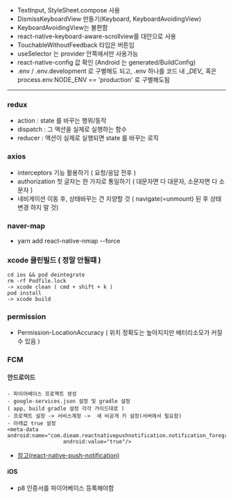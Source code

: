 - TextInput, StyleSheet.compose 사용
- DismissKeyboardView 만들기(Keyboard, KeyboardAvoidingView)
- KeyboardAvoidingView는 불편함
- react-native-keyboard-aware-scrollview를 대안으로 사용
- TouchableWithoutFeedback 타입은 버튼임
- useSelector 는 provider 안쪽에서만 사용가능
- react-native-config 값 확인 (Android 는 generated/BuildConfig)  
- .env / .env.development 로 구별해도 되고, .env 하나를 코드 내 \__DEV\__ 혹은  
  process.env.NODE_ENV == 'production' 로 구별해도됨
---
### redux
- action : state 를 바꾸는 행위/동작
- dispatch : 그 액션을 실제로 실행하는 함수
- reducer : 액션이 실제로 실행되면 state 를 바꾸는 로직

### axios
- interceptors 기능 활용하기 ( 요청/응답 전후 )
- authorization 첫 글자는 한 가지로 통일하기 ( 대문자면 다 대문자, 소문자면 다 소문자 )
- 네비게이션 이동 후, 상태바꾸는 건 지양할 것 ( navigate(=unmount) 된 후 상태 변경 하지 말 것)

### naver-map
- yarn add react-native-nmap --force


### xcode 클린빌드 ( 정말 안될떄 )
```
cd ios && pod deintegrate
rm -rf Podfile.lock
-> xcode clean ( cmd + shift + k )
pod install
-> xcode build
```

### permission
- Permission-LocationAccuracy
  ( 위치 정확도는 높아지지만 배터리소모가 커질 수 있음 )

### FCM
#### 안드로이드
```
- 파이어베이스 프로젝트 생성
- google-services.json 설정 및 gradle 설정
( app, build gradle 설정 각각 가이드대로 ) 
- 프로젝트 설정 -> 서비스계정 ->  새 비공개 키 설정(서버에서 필요함)
- 아래값 true 설정 
<meta-data  android:name="com.dieam.reactnativepushnotification.notification_foreground"
                  android:value="true"/>
```
- [참고(react-native-push-notification)](https://github.com/zo0r/react-native-push-notification)


#### iOS
- p8 인증서를 파이어베이스 등록해야함
